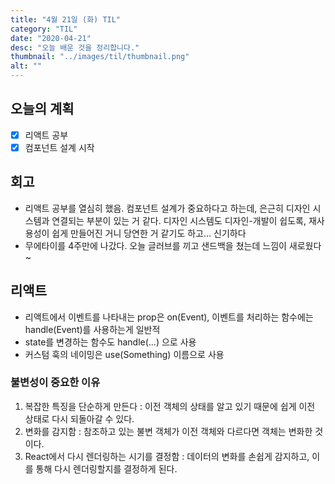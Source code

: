 ```yaml
---
title: "4월 21일 (화) TIL"
category: "TIL"
date: "2020-04-21"
desc: "오늘 배운 것을 정리합니다."
thumbnail: "../images/til/thumbnail.png"
alt: ""
---
```

## 오늘의 계획

- [x] 리액트 공부
- [x] 컴포넌트 설계 시작

## 회고

- 리액트 공부를 열심히 했음. 컴포넌트 설계가 중요하다고 하는데, 은근히 디자인 시스템과 연결되는 부분이 있는 거 같다. 디자인 시스템도 디자인-개발이 쉽도록, 재사용성이 쉽게 만들어진 거니 당연한 거 같기도 하고... 신기하다
- 무에타이를 4주만에 나갔다. 오늘 글러브를 끼고 샌드백을 쳤는데 느낌이 새로웠다~

## 리액트

- 리액트에서 이벤트를 나타내는 prop은 on(Event), 이벤트를 처리하는 함수에는 handle(Event)를 사용하는게 일반적
- state를 변경하는 함수도 handle(...) 으로 사용
- 커스텀 훅의 네이밍은 use(Something) 이름으로 사용

### 불변성이 중요한 이유

1. 복잡한 특징을 단순하게 만든다 : 이전 객체의 상태를 알고 있기 때문에 쉽게 이전 상태로 다시 되돌아갈 수 있다.
2. 변화를 감지함 : 참조하고 있는 불변 객체가 이전 객체와 다르다면 객체는 변화한 것이다.
3. React에서 다시 렌더링하는 시기를 결정함 : 데이터의 변화를 손쉽게 감지하고, 이를 통해 다시 렌더링할지를 결정하게 된다.
